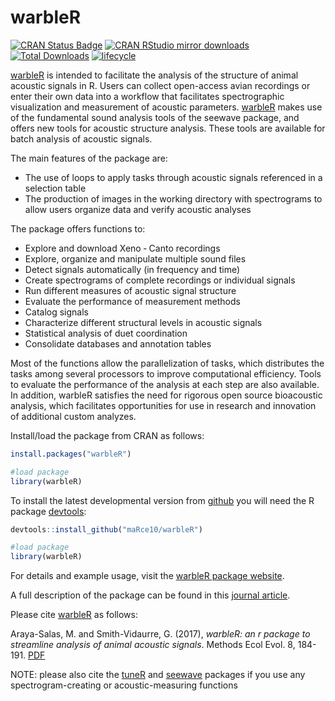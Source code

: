 # warbleR

[![CRAN Status Badge](https://www.r-pkg.org/badges/version/warbleR)](https://cran.r-project.org/package=warbleR)
[![CRAN RStudio mirror downloads](https://cranlogs.r-pkg.org/badges/warbleR)](https://www.r-pkg.org/pkg/warbleR)
[![Total Downloads](https://cranlogs.r-pkg.org/badges/grand-total/warbleR)](https://cranlogs.r-pkg.org/badges/grand-total/warbleR)
[![lifecycle](https://img.shields.io/badge/lifecycle-maturing-brightgreen.svg)](https://www.tidyverse.org/lifecycle/#stable)

[warbleR](https://cran.r-project.org/package=warbleR) is intended to facilitate the analysis of the structure of animal acoustic signals in R. Users can collect open-access avian recordings or enter their own data into a workflow that facilitates spectrographic visualization and measurement of acoustic parameters. [warbleR](https://cran.r-project.org/package=warbleR) makes use of the fundamental sound analysis tools of the seewave package, and offers new tools for acoustic structure analysis. These tools are available for batch analysis of acoustic signals.

The main features of the package are:

 - The use of loops to apply tasks through acoustic signals referenced in a selection table
 - The production of images in the working directory with spectrograms to allow users organize data and verify acoustic analyses

The package offers functions to:
 - Explore and download Xeno ‐ Canto recordings
 - Explore, organize and manipulate multiple sound files
 - Detect signals automatically (in frequency and time)
 - Create spectrograms of complete recordings or individual signals
 - Run different measures of acoustic signal structure
 - Evaluate the performance of measurement methods
 - Catalog signals
 - Characterize different structural levels in acoustic signals
 - Statistical analysis of duet coordination
 - Consolidate databases and annotation tables

Most of the functions allow the parallelization of tasks, which distributes the tasks among several processors to improve computational efficiency. Tools to evaluate the performance of the analysis at each step are also available. In addition, warbleR satisfies the need for rigorous open source bioacoustic analysis, which facilitates opportunities for use in research and innovation of additional custom analyzes.

Install/load the package from CRAN as follows:

```r
install.packages("warbleR")

#load package
library(warbleR)

```

To install the latest developmental version from [github](https://github.com/) you will need the R package [devtools](https://cran.r-project.org/package=devtools):

```r
devtools::install_github("maRce10/warbleR")

#load package
library(warbleR)

```

For details and example usage, visit the [warbleR package website](https://marce10.github.io/warbleR/index.html).

A full description of the package can be found in this [journal article](https://onlinelibrary.wiley.com/doi/10.1111/2041-210X.12624/epdf).

Please cite [warbleR](https://cran.r-project.org/package=warbleR) as follows:

Araya-Salas, M. and Smith-Vidaurre, G. (2017), *warbleR: an r package to streamline analysis of animal acoustic signals*.   Methods Ecol Evol. 8, 184-191. [PDF](https://onlinelibrary.wiley.com/doi/10.1111/2041-210X.12624/epdf)

NOTE: please also cite the [tuneR](https://cran.r-project.org/package=tuneR) and [seewave](https://cran.r-project.org/package=seewave) packages if you use any spectrogram-creating or acoustic-measuring functions